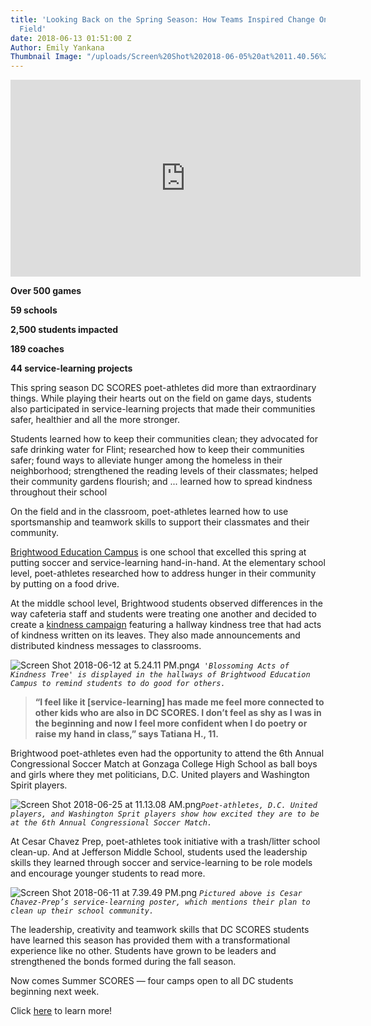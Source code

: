 ```yaml
---
title: 'Looking Back on the Spring Season: How Teams Inspired Change On & Off the
  Field'
date: 2018-06-13 01:51:00 Z
Author: Emily Yankana
Thumbnail Image: "/uploads/Screen%20Shot%202018-06-05%20at%2011.40.56%20AM.png"
---
```


<iframe width="560" height="315" src="https://www.youtube.com/embed/Z6Gt5t1fYzk" frameborder="0" allow="autoplay; encrypted-media" allowfullscreen></iframe>

**Over 500 games**

**59 schools**

**2,500 students impacted**

**189 coaches**

**44 service-learning projects**





This spring season DC SCORES poet-athletes did more than extraordinary things. While playing their hearts out on the field on game days, students also participated in service-learning projects that made their communities safer, healthier and all the more stronger.

Students learned how to keep their communities clean; they advocated for safe drinking water for Flint; researched how to keep their communities safer; found ways to alleviate hunger among the homeless in their neighborhood; strengthened the reading levels of their classmates; helped their community gardens flourish; and ... learned how to spread kindness throughout their school

On the field and in the classroom, poet-athletes learned how to use sportsmanship and teamwork skills to support their classmates and their community.

[Brightwood Education Campus](http://www.brightwoodec.org/) is one school that excelled this spring at putting soccer and service-learning hand-in-hand. At the elementary school level, poet-athletes researched how to address hunger in their community by putting on a food drive.

At the middle school level, Brightwood students observed differences in the way cafeteria staff and students were treating one another and decided to create a [kindness campaign](https://www.dcscores.org/blog/2018/05/brightwood-educations-campus-spreads-acts-of-kindness) featuring a hallway kindness tree that had acts of kindness written on its leaves. They also made announcements and distributed kindness messages to classrooms.

![Screen Shot 2018-06-12 at 5.24.11 PM.png](/uploads/Screen%20Shot%202018-06-12%20at%205.24.11%20PM.png)*`A 'Blossoming Acts of Kindness Tree' is displayed in the hallways of Brightwood Education Campus to remind students to do good for others.`*

> **“I feel like it \[service-learning\] has made me feel more connected to other kids who are also in DC SCORES. I don’t feel as shy as I was in the beginning and now I feel more confident when I do poetry or raise my hand in class,” says Tatiana H., 11.**

Brightwood poet-athletes even had the opportunity to attend the 6th Annual Congressional Soccer Match at Gonzaga College High School as ball boys and girls where they met politicians, D.C. United players and Washington Spirit players.

![Screen Shot 2018-06-25 at 11.13.08 AM.png](/uploads/Screen%20Shot%202018-06-25%20at%2011.13.08%20AM.png)*`Poet-athletes, D.C. United players, and Washington Sprit players show how excited they are to be at the 6th Annual Congressional Soccer Match.`*

At Cesar Chavez Prep, poet-athletes took initiative with a trash/litter school clean-up. And at Jefferson Middle School, students used the leadership skills they learned through soccer and service-learning to be role models and encourage younger students to read more.

![Screen Shot 2018-06-11 at 7.39.49 PM.png](/uploads/Screen%20Shot%202018-06-11%20at%207.39.49%20PM.png)
*`Pictured above is Cesar Chavez-Prep’s service-learning poster, which mentions their plan to clean up their school community.`*

The leadership, creativity and teamwork skills that DC SCORES students have learned this season has provided them with a transformational experience like no other. Students have grown to be leaders and strengthened the bonds formed during the fall season.

Now comes Summer SCORES — four camps open to all DC students beginning next week.

Click [here](http://summer.dcscores.org/) to learn more!